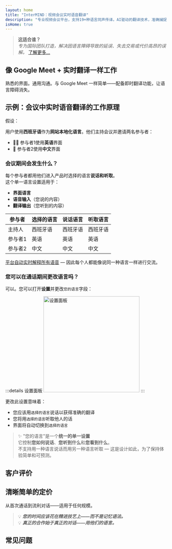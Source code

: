 ```yaml
---
layout: home
title: "InterMIND：视频会议实时语音翻译"
description: "专业视频会议平台，支持19+种语言同声传译。AI驱动的翻译技术，准确捕捉语调、意图和语境。全球会议，自然沟通。"
isHome: true
---
```


<!-- <HeroSection title="Meet in **Any** Language" :typingSpeed="10" text="Live speech translation in video calls. Instant understanding, no barriers."> -->

<HeroSection title="理解**任何**语言" :typingSpeed="20" text="视频通话中的同声传译。瞬间打破语言障碍。">
<NavButton buttonLabel="观看演示" buttonClass="brand" to="/#HowItWorks" />
<NavButton buttonLabel="助手" buttonClass="alt" to="/chat" />
</HeroSection>

<span id="1"></span>
<FeatureBlock
    :card="{
      title: '翻译 ≠ 理解。这就是下一步。',
      details: '无论使用何种语言，您的声音都能被听到——并被理解——就像您们使用同一种语言一样。',
      items: [
        '✧ 自然地，[实时](./product/overview/how-it-works)进行，无需字幕或延迟。',
        '✧ AI驱动的口译捕捉语调、意图和行业专业术语。',
      ],
      link: './product/overview/what-is-intermind',
      src: {
        light: '/media-kit/animals-cartoon-3-2.png',
        dark: '/1d.png',
      },
      inversion: false,
    }"
  />

<span id="2"></span>
<FeatureBlock
    :card="{
      title: '会议中的智慧大脑',
      details: 'InterMIND将每次多语言通话转化为清晰、可搜索的知识。',
      items: [
        '✧ **询问任何问题** — AI在**您的所有会议中**找到答案。',
        '✧ 自动提取任务、负责人和截止日期。',
        '✧ 即时总结任何语言的要点。',
      ],
      link: './product/overview/how-it-works#🧩-deep-memory-deep-understanding',
      src: {
        light: '/2l.png',
        dark: '/2d.png',
      },
      inversion: true,
    }"
  />

<span id="3"></span>
<FeatureBlock
    :card="{
      title: '为严肃会议而生——不仅仅是聊天',
      details: 'InterMIND是一个[专业级视频会议平台](./product/overview/video-meeting-platform)，而不是轻量级插件或附加组件。',
      items: [
        '✧ 1080p分辨率、智能降噪、日程安排、会议管理、屏幕共享、录制、字幕、参与者聊天和日历集成——全部内置，**即开即用**。',
      ],
      link: './product/overview/video-meeting-platform',
      src: {
        light: '/3l.mp4',
        dark: '/3d.mp4',
      },
      inversion: false,
    }"
  />

<span id="4"></span>
<FeatureBlock
    :card="{
      title: '重要场合的隐私保护',
      details: 'InterMIND专为信任至关重要的对话而构建——隐私和控制最为重要的场合。',
      items: ['✧ [隐私区域](./product/overview/privacy-architecture) — 欧盟、美国、东南亚', '✧ **零数据训练**。无第三方访问。'],
      link: './product/overview/privacy-architecture',
      src: {
        light: '/4l.png',
        dark: '/4d.png',
      },
      inversion: true,
    }"
  />

> **这适合谁？**  
> _专为国际团队打造，解决因语言障碍导致的延误、失去交易或代价高昂的误解。_ [了解更多...](./product/overview/markets)

<span id="HowItWorks"></span>

## 像 Google Meet + 实时翻译一样工作

熟悉的界面。通用沟通。与 Google Meet 一样简单——配备即时翻译功能，让语言障碍消失。

<FeatureCards
    :features="[
      {
        title: '免费注册',
        details: '选择您的语言并[创建账户](#Pricing)。',
        icon: {
          light: '/signUp.png',
          dark: '/signUp.png',
        },
      },
      {
        title: '开始会议',
        details: '立即创建或提前安排。',
        icon: {
          light: '/start.png',
          dark: '/start.png',
        },
      },
      {
        title: '加入会议',
        details: '点击链接，输入姓名，立即加入。',
        icon: {
          light: '/join.png',
          dark: '/join.png',
        },
      },
      {
        title: '说您的语言',
        details: '每个人都用自己的语言说话和听取。',
        icon: {
          light: '/meeting.png',
          dark: '/meeting.png',
        },
      },
    ]"
  />

<!-- <br> -->

<span id="VideoDemo"></span>
<VideoPlayer src="/promo/demo-en-mx.mp4" />

<span id="Example"></span>

## 示例：会议中实时语音翻译的工作原理

假设：

用户使用**西班牙语**作为**网站本地化语言**。他们主持会议并邀请两名参与者：

- 🧑‍💼 参与者1使用**英语**界面
- 👩 参与者2使用**中文**界面

### 会议期间会发生什么？

每个参与者都用他们进入产品时选择的语言**说话和听取**。  
这个单一语言设置适用于：

- **界面语言**
- **语音输入**（您说的内容）
- **翻译输出**（您听到的内容）

| 参与者   | 选择的语言 | 说话语言 | 听取语言 |
| -------- | ---------- | -------- | -------- |
| 主持人   | 西班牙语   | 西班牙语 | 西班牙语 |
| 参与者1  | 英语       | 英语     | 英语     |
| 参与者2  | 中文       | 中文     | 中文     |

[平台自动实时解释所有语音](./product/overview/how-it-works) — 因此每个人都能像说同一种语言一样进行交流。

### 您可以在通话期间更改语言吗？

可以。您可以打开**设置**并更改`您的语言`字段：

:::details 设置面板
<img src="/settings.png" alt="设置面板" width="300px" />
:::

更改此设置意味着：

- 您应该用`选择的语言`说话以获得准确的翻译
- 您将用`选择的语言`听取他人的话
- 界面将自动切换到`选择的语言`

> ✨ "您的语言"是一个**统一的单一设置**  
> 它控制**您如何说话**、**您听到什么**和**您看到什么**。  
> 不支持用一种语言说话而用另一种语言听取 — 这是设计如此，为了保持体验简单和可预测。

<span id="Testimonials"></span>

## 客户评价

<AutoScrollTestimonials testimonialsUrl="/testimonials.json"/>

<span id="Pricing"></span>

## 清晰简单的定价

从首次通话到流利对话——适用于任何规模。

<PricingPlans
    :plans="[
      {
        title: '**基础版** &nbsp 1 用户',
        price: '**免费**',
        details: '无需信用卡',
        items: [
          '**25** 次会议',
          '**100** 人视频会议 [💬](#3)',
          '每用户 **30** GB 共享存储',
          '搜索所有会议记录 [💬](#2)',
          '同声传译 [💬](#1)',
        ],
      },
      {
        title: '**专业版**  &nbsp 1-99 用户',
        price: '**$20** /月/用户，按年计费',
        details: '或按月计费 $25',
        items: [
          '**无限** 会议',
          '**150** 人视频会议 [💬](#3)',
          '每用户 **2** TB 共享存储',
          '搜索所有会议记录 [💬](#2)',
          '同声传译 [💬](#1)',
        ],
      },
      {
        title: '**企业版** &nbsp 100+ 用户',
        price: '**定制定价**',
        details: '专为隐私而构建',
        items: [
          '**无限** 会议',
          '**500** 人视频会议 [💬](#3)',
          '每用户 **5** TB 共享存储',
          '搜索所有会议记录 [💬](#2)',
          '同声传译 [💬](#1)',
          '**隐私区域** [💬](#4)',
        ],
      },
    ]">

<AuthButton text="开始使用" button-class="brand" event-name="get_started_attempt"/>
<AuthButton text="立即购买" mode="checkout" eventName="buy_now_attempt" />
<ContactForm buttonText="联系我们的团队" buttonClass="alt" />
</PricingPlans>

> 💡 **_您的时间应该花在精进技艺上——而不是记忆语法。_**  
> 💡 **_真正的合作始于真正的对话——用他们的语言。_**

## 常见问题

<span id="FAQ"></span>

<AccordionGroup
    :items="[
      {
        q: 'InterMind支持哪些语言的口译？',
        a: 'InterMind支持以下19种语言的**实时口译**：<br><br>- العربية (ar) – 阿拉伯语<br>- Čeština (cs) – 捷克语<br>- Deutsch (de) – 德语<br>- English (en) – 英语<br>- Español (es) – 西班牙语<br>- Français (fr) – 法语<br>- हिन्दी (hi) – 印地语<br>- Magyar (hu) – 匈牙利语<br>- Italiano (it) – 意大利语<br>- 日本語 (ja) – 日语<br>- 한국어 (ko) – 韩语<br>- Nederlands (nl) – 荷兰语<br>- Polski (pl) – 波兰语<br>- Português (pt) – 葡萄牙语<br>- Русский (ru) – 俄语<br>- Türkçe (tr) – 土耳其语<br>- 中文 (zh) – 中文<br><br>我们正在不断扩展这个列表——每个主要版本都会添加新语言。',
      },
      {
        q: '什么是许可用户和参与者？',
        a: '*许可用户*拥有免费或付费会议许可证，可以在其计划限制内安排会议。*参与者*是受邀者——他们**无需账户或许可证**即可加入，可以从任何设备**免费**连接。',
      },
      {
        q: '一个InterMind许可证可以供多少人使用？',
        a: '每个*许可用户*可以主持**无限次会议**。如果多个团队成员需要同时主持会议，每个人都需要自己的许可证。',
      },
      {
        q: '会议的最长持续时间是多少？',
        a: '所有计划的会议都可以运行长达**24小时**。',
      },
      {
        q: '我可以主持的会议数量有限制吗？',
        a: '*免费基础*计划包含**25次免费会议**。*专业版*和*商业版*计划提供无限次会议，支持更多参与者和控制功能。',
      },
      {
        q: 'InterMind如何确保数据隐私和安全？',
        a: 'InterMind**从设计上保护隐私**。所有数据都在您选择的**隐私区域**内处理和存储——_欧盟_、_美国_或_亚洲_。我们遵守[**GDPR**](https://gdpr.eu)、[**CCPA**](https://oag.ca.gov/privacy/ccpa)和阿联酋PDPL，**绝不使用您的内容**进行训练或第三方访问。高级[隐私区域控制](./product/overview/privacy-architecture)在**商业版**计划中提供。',
      },
      {
        q: '我可以在购买计划之前试用InterMind吗？',
        a: '当然可以。*免费基础*计划让您完全访问核心功能，包含**25次免费会议**——包括**同声传译**和**会议搜索**。无需信用卡。随时升级。',
      },
      {
        q: '如果我需要帮助或支持怎么办？',
        a: '可通过我们的[帮助中心](./resources/help)获得支持。*商业版*用户享有**优先支持**，配有专门联系人。',
      },
      {
        q: '如何管理我的订阅（升级、降级或取消）？',
        a: '您可以随时通过**账户设置**更改计划。更改**立即生效**。对于取消，*月度计划*在计费周期结束时取消。*年度计划*可以取消并获得**按比例退款**。',
      },
      {
        q: '我可以使用InterMind进行网络研讨会或大型活动吗？',
        a: '可以。*专业版*和*商业版*计划非常适合**大型会议和网络研讨会**——*商业版*支持多达**500名参与者**。',
      },
    ]"/>

<HomeFooter
    :columns="[
      {
        title: '产品',
        links: [
          { text: '概述', link: './product/overview/what-is-intermind' },
          { text: '入门指南', link: './product/guide/getting-started' },
          { text: '用户评价', link: '#Testimonials' },
          { text: '定价', link: '#Pricing' },
        ],
      },
      {
        title: '支持',
        links: [
          { text: '获取支持', link: './resources/help' },
          { text: '常见问题', link: '#FAQ' },
          { text: '隐私政策', link: './resources/company/Privacy-Policy' },
          { text: 'AI法律指南', link: './resources/company/Legal-Regulations-for-AI-Services' },
          { text: '服务状态', link: 'https://status.mind.com/' },
          // { text: 'Privacy Settings', link: '#' },
        ],
      },
      {
        title: '资源',
        links: [
          { text: '博客', link: './blog' },
          { text: '品牌资产', link: './resources/media-kit' },
          { text: 'AI API / LLM文档', link: 'https://mind.com/llms-full.txt' },
        ],
      },
      {
        title: '公司',
        links: [
          { text: '关于我们', link: './resources/company/about' },
          { text: '团队', link: './resources/company/team' },
          { text: '招聘', link: './resources/company/careers' },
          { text: '联系我们', link: './resources/company/contacts' },
        ],
      },
    ]"/>